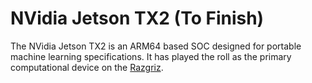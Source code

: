 # NVidia Jetson TX2 \(To Finish\)

The NVidia Jetson TX2 is an ARM64 based SOC designed for portable machine learning specifications. It has played the roll as the primary computational device on the [Razgriz](../../aerial-systems/razgriz-needs-finishing.md). 

